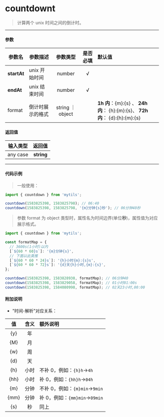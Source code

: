 # countdownt

> 计算两个 unix 时间之间的倒计时。

---

#### 参数

| 参数名      | 参数描述         |     参数类型     | 是否必填 | 默认值                                                                        |
| ----------- | ---------------- | :--------------: | :------: | :---------------------------------------------------------------------------- |
| **startAt** | unix 开始时间    |      number      |    √     |                                                                               |
| **endAt**   | unix 结束时间    |      number      |    √     |                                                                               |
| format      | 倒计时展示的格式 | string ｜ object |          | **1h 内**：{m}:{s} 、 **24h 内**： {h}:{m}:{s}、 **72h 内**： {d}:{h}:{m}:{s} |

#### 返回值

| 输入类型 |   返回值   |
| :------: | :--------: |
| any case | **string** |

---

#### 代码示例

> 一般使用：

```js
import { countdown } from 'mytils';

countdown(1583825398, 1583825798); // 06:40
countdown(1583825398, 1583825798, '{m}分钟{s}秒'); // 06分钟40秒
```

> 参数 format 为 object 类型时，属性名为时间边界(单位**秒**)，属性值为对应展示格式。

```js
import { countdown } from 'mytils';

const formatMap = {
  // 3600s(1小时)以内
  [`${60 * 60}s`]: '{m}分钟{s}',
  // 下面以此类推
  [`${60 * 60 * 24}s`]: '{h}小时{m}:{s}s',
  [`${60 * 60 * 72}s`]: '{d}天{h}小时,{m}:{s}',
};

countdown(1583825398, 1583828938, formatMap); // 06分钟40
countdown(1583825398, 1583829058, formatMap); // 01小时01:00s
countdown(1583825398, 1584080998, formatMap); // 02天23小时,00:00
```

#### 附加说明

- "时间-解析"对应关系：

|  值  | 含义 | 额外说明                       |
| :--: | :--: | :----------------------------- |
| {y}  |  年  |                                |
| {M}  |  月  |                                |
| {w}  |  周  |                                |
| {d}  |  天  |                                |
| {h}  | 小时 | 不补 0，例如：`{h}h`->`4h`     |
| {hh} | 小时 | 补 0，例如：`{hh}h`->`04h`     |
| {m}  | 分钟 | 不补 0，例如：`{m}min`->`9min` |
| {mm} | 分钟 | 补 0，例如：`{mm}min`->`09min` |
| {s}  |  秒  | 同上                           |
